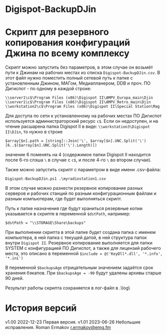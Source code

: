 # Digispot-BackupDJin
 Скрипт для резервного копирования конфигураций Джина по всему комплексу
================================================================
Скрипт можно запустить без параметров, в этом случае он возьмёт пути к Джинам
на рабочих местах из списка `Digispot-BackupDJin.csv`.
В этот файл нужно поместить полный сетевой путь к папке с установленным Джином,
МАГом, Медиапланером, DDB и проч. ПО Дигиспот - по одному в каждой строке:
```
\\server1\c$\Program Files (x86)\Digispot II\AMPV_Europa_main\Djin
\\server1\c$\Program Files (x86)\Digispot II\AMPV_Retro_main\Djin
\\workstation2\c$\Program Files (x86)\Digispot II\Special Station\Mag
```
Для доступа по сети к установленному на рабочих местах ПО Дигиспот используется
администраторский ресурс `c$`. Если он недоступен, и на чтение расшарена папка
Digispot II в виде:
`\\workstation3\Digispot II\DJin`, то нужно в строке
```
$array[$n].path = [string]::Join('\', $array[$n].UNC.Split('\')[6..$($array[$n].UNC.Split('\').Length)])
```
значение 6 поменять на 4 (содержимое папки Digispot II находится
после 6-го слэша `\` в случае с `c$`, и после 4-го `\` во втором случае).

Также можно запустить скрипт с параметром в виде имени .csv-файла:

`Digispot-BackupDJin.ps1 .\myradiostation1.csv`

В этом случае можно разнести резервное копирование разных серверов и рабочих
станций по разным конфигурационным файлам и разным компьютерам, где будет
выполняться скрипт.

Путь к папке назначения где будут храниться резервные копии указывается в скрипте
в переменной `$dstPath`, например:

`$dstPath = "\\STORAGE\Share\backups"`

При выполнении скрипта в этой папке будет создана папка с именем компьютера,
в ней папка с текущей датой, в ней структура папок внутри `Digispot II`.
Резервное копирование выполняется для папки SYSTEM с конфигурацией ПО Дигиспот,
а также для лицензий рабочего места, это описано в переменной
`$include = @('KeyDll*.dll', '*.info', '*.ini')`

В переменной `$backupsAge` отрицательным значением задаётся срок хранения бэкапов.
При `$backupsAge = -90` будут удалены архивы старше 90 дней.

Результат работы скрипта сохраняется в лог-файл в .\log\


История версий
==============

v1.00 2022-12-23 Первая версия.
v1.01 2023-06-26 Небольшие исправления.
Roman Ermakov <r.ermakov@emg.fm>
